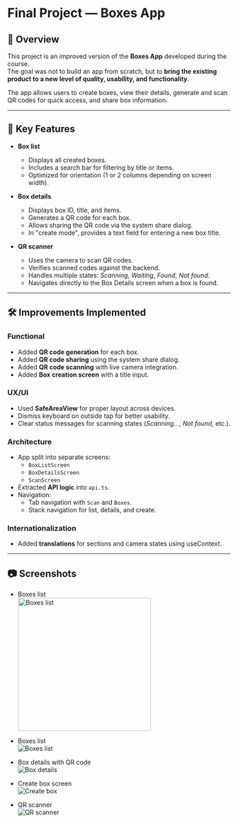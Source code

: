 # Final Project — Boxes App

## 📌 Overview
This project is an improved version of the **Boxes App** developed during the course.  
The goal was not to build an app from scratch, but to **bring the existing product to a new level of quality, usability, and functionality**.

The app allows users to create boxes, view their details, generate and scan QR codes for quick access, and share box information.

---

## 🚀 Key Features
- **Box list**
  - Displays all created boxes.
  - Includes a search bar for filtering by title or items.
  - Optimized for orientation (1 or 2 columns depending on screen width).

- **Box details**
  - Displays box ID, title, and items.
  - Generates a QR code for each box.
  - Allows sharing the QR code via the system share dialog.
  - In "create mode", provides a text field for entering a new box title.

- **QR scanner**
  - Uses the camera to scan QR codes.
  - Verifies scanned codes against the backend.
  - Handles multiple states: *Scanning*, *Waiting*, *Found*, *Not found*.
  - Navigates directly to the Box Details screen when a box is found.

---

## 🛠️ Improvements Implemented
### Functional
- Added **QR code generation** for each box.
- Added **QR code sharing** using the system share dialog.
- Added **QR code scanning** with live camera integration.
- Added **Box creation screen** with a title input.

### UX/UI
- Used **SafeAreaView** for proper layout across devices.
- Dismiss keyboard on outside tap for better usability.
- Clear status messages for scanning states (*Scanning…*, *Not found*, etc.).

### Architecture
- App split into separate screens:
  - `BoxListScreen`
  - `BoxDetailsScreen`
  - `ScanScreen`
- Extracted **API logic** into `api.ts`.
- Navigation:
  - Tab navigation with `Scan` and `Boxes`.
  - Stack navigation for list, details, and create.

### Internationalization
- Added **translations** for sections and camera states using useContext.

---

## 📷 Screenshots

- Boxes list  
  <img src="./b1.jpg" alt="Boxes list" width="300"/>

- Boxes list  
  ![Boxes list](./b1.jpg)

- Box details with QR code  
  ![Box details](./b2.jpg)

- Create box screen  
  ![Create box](./b3.jpg)

- QR scanner  
  ![QR scanner](./b1.jpg)
